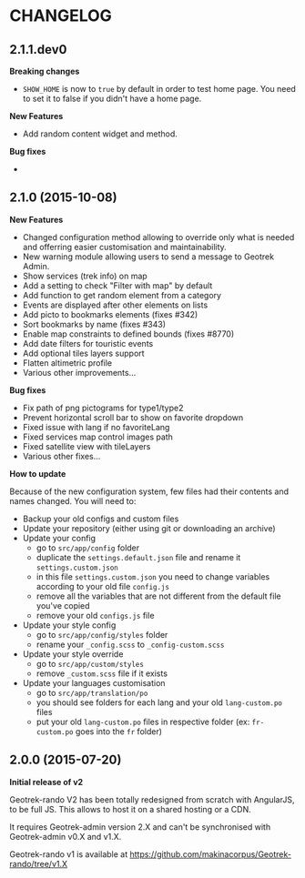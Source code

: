 # CHANGELOG

2.1.1.dev0
------------------

**Breaking changes**

* `SHOW_HOME` is now to `true` by default in order to test home page. You need to set it to false if you didn't have a home page.

**New Features**

* Add random content widget and method.

**Bug fixes**

*

2.1.0 (2015-10-08)
------------------

**New Features**

* Changed configuration method allowing to override only what is needed and offerring easier customisation and maintainability.
* New warning module allowing users to send a message to Geotrek Admin.
* Show services (trek info) on map
* Add a setting to check "Filter with map" by default
* Add function to get random element from a category
* Events are displayed after other elements on lists
* Add picto to bookmarks elements (fixes #342)
* Sort bookmarks by name (fixes #343)
* Enable map constraints to defined bounds (fixes #8770)
* Add date filters for touristic events
* Add optional tiles layers support
* Flatten altimetric profile
* Various other improvements…

**Bug fixes**

* Fix path of png pictograms for type1/type2
* Prevent horizontal scroll bar to show on favorite dropdown
* Fixed issue with lang if no favoriteLang
* Fixed services map control images path
* Fixed satellite view with tileLayers
* Various other fixes…

**How to update**

Because of the new configuration system, few files had their contents and names changed.
You will need to:

* Backup your old configs and custom files
* Update your repository (either using git or downloading an archive)
* Update your config
  * go to `src/app/config` folder
  * duplicate the `settings.default.json` file and rename it `settings.custom.json`
  * in this file `settings.custom.json` you need to change variables according to your old file `config.js`
  * remove all the variables that are not different from the default file you've copied
  * remove your old `configs.js` file
* Update your style config
  * go to `src/app/config/styles` folder
  * rename your `_config.scss` to `_config-custom.scss`
* Update your style override
  * go to `src/app/custom/styles`
  * remove `_custom.scss` file if it exists
* Update your languages customisation
  * go to `src/app/translation/po`
  * you should see folders for each lang and your old `lang-custom.po` files
  * put your old `lang-custom.po` files in respective folder (ex: `fr-custom.po` goes into the `fr` folder)


2.0.0 (2015-07-20)
------------------

**Initial release of v2**

Geotrek-rando V2 has been totally redesigned from scratch with AngularJS, to be full JS. This allows to host it on a shared hosting or a CDN.

It requires Geotrek-admin version 2.X and can't be synchronised with Geotrek-admin v0.X and v1.X.

Geotrek-rando v1 is available at https://github.com/makinacorpus/Geotrek-rando/tree/v1.X
